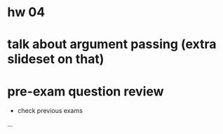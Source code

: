 # hw 04

# talk about argument passing (extra slideset on that)


# pre-exam question review
- check previous exams

...